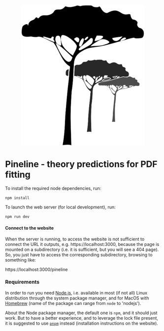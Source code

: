 <p align="center">
  <a href="https://n3pdf.github.io/pineline/">
    <img alt="Pineline"
    src="./public/pineline.svg"
    width=400>
  </a>
</p>

# Pineline - theory predictions for PDF fitting

To install the required node dependencies, run:

```sh
npm install
```

To launch the web server (for local development), run:

```sh
npm run dev
```

#### Connect to the website

When the server is running, to access the website is not sufficient to connect
the URL it outputs, e.g. https://localhost:3000, because the page is mounted on
a subdirectory (i.e. it is sufficient, but you will see a 404 page).
So, you just have to access the corresponding subdirectory, browsing to
something like:

https://localhost:3000/pineline

### Requirements

In order to run you need [Node.js](https://nodejs.org/en/), i.e. available in
most (if not all) Linux distribution through the system package manager, and for
MacOS with [Homebrew](https://brew.sh/) (name of the package can range from
`node` to 'nodejs').

About the Node package manager, the default one is `npm`, and it should just
work. But to have a better experience, and to leverage the lock file present, it
is suggested to use [`pnpm`](https://pnpm.io/) instead (installation
instructions on the website).
